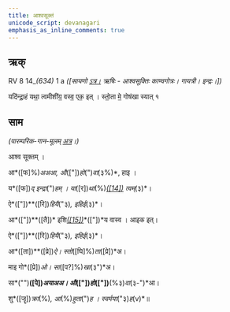 ```yaml
---
title: आश्वसूक्तं  
unicode_script: devanagari  
emphasis_as_inline_comments: true
---   
```


## ऋक्

RV 8 14_*(634)* 1 a *([सायणो [ऽत्र।](https://www.google.com/url?q=https://archive.org/stream/RgVedaWithSayanasCommentaryPart3/rv_sayanabhasya_part3%23page/n707/mode/1up&sa=D&ust=1542425956216000) ऋषिः - आश्वसूक्तिः काण्वगोत्रः। गायत्री। इन्द्रः।])*

यदि॑न्द्रा॒हं यथा॒ त्वमीशी॑य॒ वस्व॒ एक॒ इत् । स्तो॒ता मे॒ गोष॑खा स्यात् १

## साम

*(पारम्परिक-गान-मूलम् [अत्र](https://www.google.com/url?q=https://sanskritdocuments.org/sites/pssramanujaswamy/VIVAAHA%2520UPANAYANA%2520SAAMAANI.pdf&sa=D&ust=1542425956217000)।)*

आश्व सूक्तम् ।

आ*([फ]%)*अअआ, औ*(["])*हो*(")*वा*(३%)*, हाइ ।

य*([फ])*द् इन्द्रा*(")*हम् । या*([र])*था*(%)*[*([14])*](#ftnt14) त्वम्*(३)*।

ऐ*(["])**([रि])*हियै*("३)*, इहिई*(३)*।

आ*(["])**([तै])* इशि[*([15])*](#ftnt15)*(["])*य वास्व । आइक इत्।

ऐ*(["])**([रि])*हियै*("३)*, इहिई*(३)*।

आ*([ता])**([प्रे])*ऐ। स्तो*([घि]%)*ता*([प्रे])*अ।

माइ गो*([प्रे])*ओ। सा*([प?]%)*खा*(३")*अ।

सा*("")**([पे])*अयाअअ। औ*(["])*हो*(["])**(%३)*वा*(३-")*आ।

शु*([जॄ])*क्रा*(%)*, आ*(%)*हुता*(")*ह । स्वर्मया*("३)*ह*(v)*॥